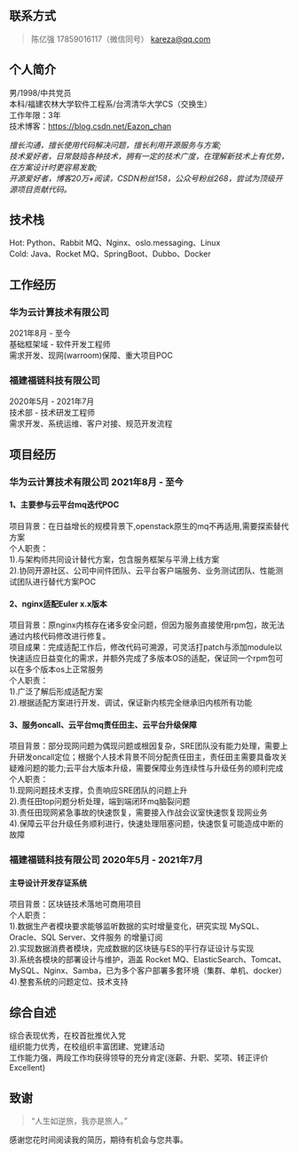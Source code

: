 ## 联系方式

> 陈亿强
> 17859016117（微信同号）
> kareza@qq.com

## 个人简介

男/1998/中共党员  
本科/福建农林大学软件工程系/台湾清华大学CS（交换生）  
工作年限：3年  
技术博客：https://blog.csdn.net/Eazon_chan

*擅长沟通，擅长使用代码解决问题，擅长利用开源服务与方案;  
技术爱好者，日常鼓捣各种技术，拥有一定的技术广度，在理解新技术上有优势，在方案设计时更容易发散;  
开源爱好者，博客20万+阅读，CSDN粉丝158，公众号粉丝268，尝试为顶级开源项目贡献代码。*

## 技术栈

Hot: Python、Rabbit MQ、Nginx、oslo.messaging、Linux  
Cold: Java、Rocket MQ、SpringBoot、Dubbo、Docker

## 工作经历

### 华为云计算技术有限公司

2021年8月 - 至今  
基础框架域 - 软件开发工程师  
需求开发、现网(warroom)保障、重大项目POC

### 福建福链科技有限公司

2020年5月 - 2021年7月  
技术部 - 技术研发工程师  
需求开发、系统运维、客户对接、规范开发流程

## 项目经历

### 华为云计算技术有限公司  2021年8月 - 至今

#### 1、主要参与云平台mq迭代POC

项目背景：在日益增长的规模背景下,openstack原生的mq不再适用,需要探索替代方案  
个人职责：  
    1).与架构师共同设计替代方案，包含服务框架与平滑上线方案  
    2).协同开源社区、公司中间件团队、云平台客户端服务、业务测试团队、性能测试团队进行替代方案POC

#### 2、nginx适配Euler x.x版本

项目背景：原nginx内核存在诸多安全问题，但因为服务直接使用rpm包，故无法通过内核代码修改进行修复。  
项目成果：完成适配工作后，修改代码可溯源，可灵活打patch与添加module以快速适应日益变化的需求，并额外完成了多版本OS的适配，保证同一个rpm包可以在多个版本os上正常服务  
个人职责：  
    1).广泛了解后形成适配方案  
    2).根据适配方案进行开发、调试，保证新内核完全继承旧内核所有功能

#### 3、服务oncall、云平台mq责任田主、云平台升级保障

项目背景：部分现网问题为偶现问题或根因复杂，SRE团队没有能力处理，需要上升研发oncall定位；根据个人技术背景不同分配责任田主，责任田主需要具备攻关疑难问题的能力;云平台大版本升级，需要保障业务连续性与升级任务的顺利完成  
个人职责：  
    1).现网问题技术支撑，负责响应SRE团队的问题上升  
    2).责任田top问题分析处理，端到端闭环mq脑裂问题  
    3).责任田现网紧急事故的快速恢复，需要接入作战会议室快速恢复现网业务  
    4).保障云平台升级任务顺利进行，快速处理阻塞问题，快速恢复可能造成中断的故障

### 福建福链科技有限公司 	2020年5月 - 2021年7月

#### 主导设计开发存证系统

项目背景：区块链技术落地可商用项目  
个人职责：  
    1).数据生产者模块要求能够监听数据的实时增量变化，研究实现 MySQL、Oracle、SQL Server、文件服务 的增量订阅  
    2).实现数据消费者模块，完成数据的区块链与ES的平行存证设计与实现  
    3).系统各模块的部署设计与维护，涵盖 Rocket MQ、ElasticSearch、Tomcat、MySQL、Nginx、Samba，已为多个客户部署多套环境（集群、单机、docker）  
    4).整套系统的问题定位、技术支持

## 综合自述

综合表现优秀，在校首批推优入党  
组织能力优秀，在校组织丰富团建、党建活动  
工作能力强，两段工作均获得领导的充分肯定(涨薪、升职、奖项、转正评价Excellent)  

## 致谢

> “人生如逆旅，我亦是旅人。”

感谢您花时间阅读我的简历，期待有机会与您共事。
